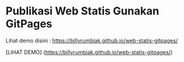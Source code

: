 # Publikasi Web Statis Gunakan GitPages

Lihat demo disini : https://billyrumbiak.github.io/web-statis-gitpages/

[LIHAT DEMO] (https://billyrumbiak.github.io/web-statis-gitpages/)
